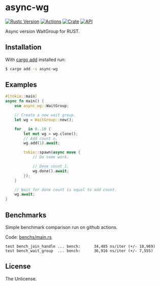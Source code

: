 # async-wg

[![Rustc Version](https://img.shields.io/badge/rustc-1.39+-lightgray.svg)](https://blog.rust-lang.org/2019/11/07/Rust-1.39.0.html)
[![Actions](https://github.com/jmjoy/async-wg/workflows/CI/badge.svg)](https://github.com/jmjoy/async-wg/actions?query=workflow%3ACI)
[![Crate](https://img.shields.io/crates/v/async-wg.svg)](https://crates.io/crates/async-wg)
[![API](https://docs.rs/async-wg/badge.svg)](https://docs.rs/async-wg)

Async version WaitGroup for RUST.

## Installation

With [cargo add](https://github.com/killercup/cargo-edit) installed run:

```sh
$ cargo add -s async-wg
```

## Examples

 ```rust
 #[tokio::main]
 async fn main() {
     use async_wg::WaitGroup;

     // Create a new wait group.
     let wg = WaitGroup::new();

     for _ in 0..10 {
         let mut wg = wg.clone();
         // Add count n.
         wg.add(1).await;

         tokio::spawn(async move {
             // Do some work.

             // Done count 1.
             wg.done().await;
         });
     }

     // Wait for done count is equal to add count.
     wg.await;
 }
 ```
 
## Benchmarks
 
Simple benchmark comparison run on github actions.

Code: [benchs/main.rs](https://github.com/jmjoy/async-wg/blob/master/benches/main.rs)
 
```text
test bench_join_handle ... bench:      34,485 ns/iter (+/- 18,969)
test bench_wait_group  ... bench:      36,916 ns/iter (+/- 7,555)
```

## License

The Unlicense.
